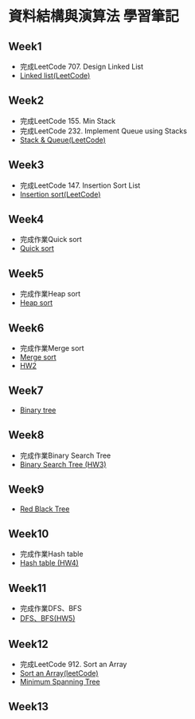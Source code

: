 # 資料結構與演算法 學習筆記

## Week1
* 完成LeetCode 707. Design Linked List
* [Linked list(LeetCode)](https://github.com/rebeca0521/my-learning-note/tree/master/1.%20Linked%20list)

## Week2
* 完成LeetCode 155. Min Stack
* 完成LeetCode 232. Implement Queue using Stacks
* [Stack & Queue(LeetCode)](https://github.com/rebeca0521/my-learning-note/tree/master/2.%20Stack%20%26%20Queue)

## Week3
* 完成LeetCode 147. Insertion Sort List
* [Insertion sort(LeetCode)](https://github.com/rebeca0521/my-learning-note/tree/master/3.%20Insertion%20sort)

## Week4
* 完成作業Quick sort
* [Quick sort](https://github.com/rebeca0521/my-learning-note/tree/master/4.%20Quick%20sort)

## Week5
* 完成作業Heap sort
* [Heap sort](https://github.com/rebeca0521/my-learning-note/tree/master/5.%20Heap%20sort)

## Week6
* 完成作業Merge sort
* [Merge sort](https://github.com/rebeca0521/my-learning-note/blob/master/HW2/merge_sort%E8%AA%AA%E6%98%8E.md)
* [HW2](https://github.com/rebeca0521/my-learning-note/tree/master/HW2)
## Week7
* [Binary tree]()

## Week8
* 完成作業Binary Search Tree
* [Binary Search Tree (HW3)](https://github.com/rebeca0521/my-learning-note/tree/master/HW3)

## Week9 
* [Red Black Tree]()

## Week10
* 完成作業Hash table
* [Hash table (HW4)](https://github.com/rebeca0521/my-learning-note/tree/master/HW4)

## Week11
* 完成作業DFS、BFS
* [DFS、BFS(HW5)](https://github.com/rebeca0521/my-learning-note/tree/master/HW5)

## Week12
* 完成LeetCode 912. Sort an Array
* [Sort an Array(leetCode)](https://github.com/rebeca0521/my-learning-note/tree/master/6.%20Sort%20an%20Array(leetCode))
* [Minimum Spanning Tree]()

## Week13

